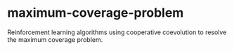 # maximum-coverage-problem
Reinforcement learning algorithms using cooperative coevolution to resolve the maximum coverage problem.
